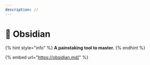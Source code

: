 ```yaml
---
description: //
---
```


# 📗 Obsidian

{% hint style="info" %}
**A painstaking tool to master.**
{% endhint %}



{% embed url="https://obsidian.md/" %}



